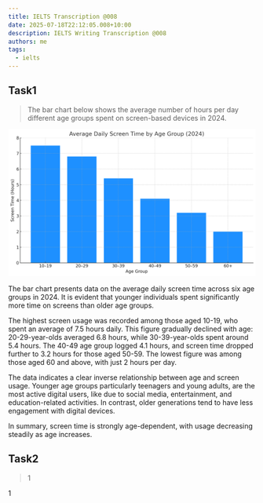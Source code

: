 ```yaml
---
title: IELTS Transcription @008
date: 2025-07-18T22:12:05.008+10:00
description: IELTS Writing Transcription @008
authors: me
tags:
  - ielts
---
```


## Task1

> The bar chart below shows the average number of hours per day different age groups spent on screen-based devices in 2024.

![task1](./assets/ielts-transcription-008.png)

The bar chart presents data on the average daily screen time across six age groups in 2024. It is evident that younger individuals spent significantly more time on screens than older age groups.

The highest screen usage was recorded among those aged 10-19, who spent an average of 7.5 hours daily. This figure gradually declined with age: 20-29-year-olds averaged 6.8 hours, while 30-39-year-olds spent around 5.4 hours. The 40-49 age group logged 4.1 hours, and screen time dropped further to 3.2 hours for those aged 50-59. The lowest figure was among those aged 60 and above, with just 2 hours per day.

The data indicates a clear inverse relationship between age and screen usage. Younger age groups particularly teenagers and young adults, are the most active digital users, like due to social media, entertainment, and education-related activities. In contrast, older generations tend to have less engagement with digital devices.

In summary, screen time is strongly age-dependent, with usage decreasing steadily as age increases.

## Task2

> 1

1
